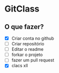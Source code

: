 # GitClass

## O que fazer?

- [X] Criar conta no github
- [ ] Criar repositório
- [ ] Editar o readme
- [ ] forkar o projeto
- [ ] fazer um pull request
- [x] clacs xll 
